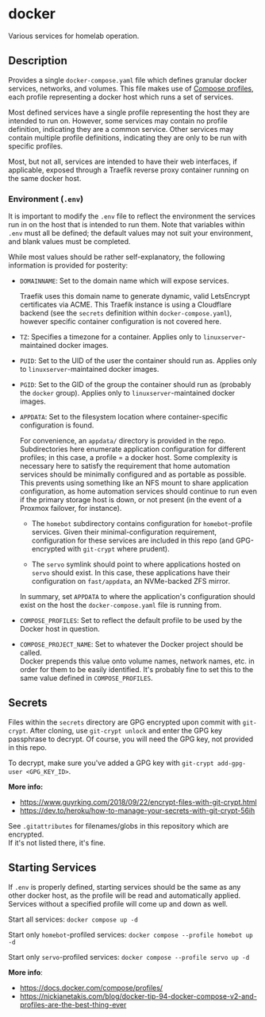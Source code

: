# docker

Various services for homelab operation.

## Description

Provides a single `docker-compose.yaml` file which defines granular docker
services, networks, and volumes. This file makes use of [Compose profiles](https://docs.docker.com/compose/profiles/), 
each profile representing a docker host which runs a set of services.

Most defined services have a single profile representing the host they are
intended to run on. However, some services may contain no profile definition,
indicating they are a common service. Other services may contain multiple
profile definitions, indicating they are only to be run with specific profiles.
  
Most, but not all, services are intended to have their web interfaces,
if applicable, exposed through a Traefik reverse proxy container running on the
same docker host.  

### Environment (`.env`)

It is important to modify the `.env` file to reflect the environment the
services run in on the host that is intended to run them. Note that variables
within `.env` must all be defined; the default values may not suit your
environment, and blank values must be completed.

While most values should be rather self-explanatory, the following information
is provided for posterity:
  
- `DOMAINNAME`: Set to the domain name which will expose services.  

	Traefik uses this domain name to generate dynamic, valid LetsEncrypt 
  certificates via ACME.  This Traefik instance is using a Cloudflare backend 
  (see the `secrets` definition within `docker-compose.yaml`), however specific 
  container configuration is not covered here.

- `TZ`: Specifies a timezone for a container.  Applies only to 
  `linuxserver`-maintained docker images.

- `PUID`: Set to the UID of the user the container should run as.  Applies only 
  to `linuxserver`-maintained docker images.

- `PGID`: Set to the GID of the group the container should run as (probably the 
  `docker` group).  Applies only to `linuxserver`-maintained docker images.

- `APPDATA`: Set to the filesystem location where container-specific 
  configuration is found.

	For convenience, an `appdata/` directory is provided in the repo.  
  Subdirectories here enumerate application configuration for different 
  profiles; in this case, a profile = a docker host. Some complexity is 
  necessary here to satisfy the requirement that home automation services should
  be minimally configured and as portable as possible.  This prevents using
  something like an NFS mount to share application configuration, as home 
  automation services should continue to run even if the primary storage host is
  down, or not present (in the event of a Proxmox failover, for instance).

	- The `homebot` subdirectory contains configuration for `homebot`-profile 
    services.  Given their minimal-configuration requirement, configuration for 
    these services are included in this repo (and GPG-encrypted with `git-crypt` 
    where prudent).
	
	- The `servo` symlink should point to where applications hosted on `servo` 
    should exist.  In this case, these applications have their configuration on 
    `fast/appdata`, an NVMe-backed ZFS mirror.

	In summary, set `APPDATA` to where the application's configuration should 
  exist on the host the `docker-compose.yaml` file is running from.

-	`COMPOSE_PROFILES`: Set to reflect the default profile to be used by the 
  Docker host in question.

-	`COMPOSE_PROJECT_NAME`: Set to whatever the Docker project should be called.  
  Docker prepends this value onto volume names, network names, etc. in order for 
  them to be easily identified.  It's probably fine to set this to the same 
  value defined in `COMPOSE_PROFILES`.

## Secrets
Files within the `secrets` directory are GPG encrypted upon commit with 
`git-crypt`.  After cloning, use `git-crypt unlock` and enter the GPG key 
passphrase to decrypt.  Of course, you will need the GPG key, not provided in
this repo.

To decrypt, make sure you've added a GPG key with 
`git-crypt add-gpg-user <GPG_KEY_ID>`.

**More info:**
  - https://www.guyrking.com/2018/09/22/encrypt-files-with-git-crypt.html
  - https://dev.to/heroku/how-to-manage-your-secrets-with-git-crypt-56ih

See `.gitattributes` for filenames/globs in this repository which are encrypted.  
If it's not listed there, it's fine.

## Starting Services
If `.env` is properly defined, starting services should be the same as any other
docker host, as the profile will be read and automatically applied.  Services
without a specified profile will come up and down as well.

Start all services:
`docker compose up -d`

Start only `homebot`-profiled services:
`docker compose --profile homebot up -d`

Start only `servo`-profiled services:
`docker compose --profile servo up -d`

**More info**:
  - https://docs.docker.com/compose/profiles/
  - https://nickjanetakis.com/blog/docker-tip-94-docker-compose-v2-and-profiles-are-the-best-thing-ever
